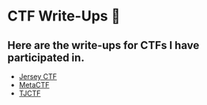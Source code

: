 # CTF Write-Ups 📝


<h2 align="left">
Here are the write-ups for CTFs I have participated in. 
</h2> 

- [Jersey CTF](https://github.com/angieintech/CTFWriteUps/tree/main/Jersey-CTF)
- [MetaCTF](https://github.com/angieintech/CTFWriteUps/tree/main/Meta%20CTF)
- [TJCTF](https://github.com/angieintech/CTFWriteUps/tree/main/TJCTF) 

